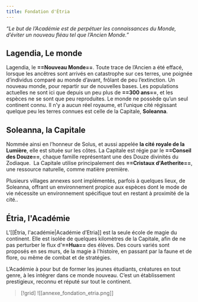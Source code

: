 ```yaml
---
title: Fondation d'Étria
---
```


<i style="text-align: rigth;display:block;">“Le but de l’Académie est de perpétuer les connaissances du Monde, d’éviter un nouveau fléau tel que l’Ancien Monde.”</i>

## Lagendia, Le monde

Lagendia, le **==Nouveau Monde==**. Toute trace de l’Ancien a été effacé, lorsque les ancêtres sont arrivés en catastrophe sur ces terres, une poignée d’individus comparé au monde d’avant, frôlant de peu l’extinction. Un nouveau monde, pour repartir sur de nouvelles bases.
Les populations actuelles ne sont ici que depuis un peu plus de **==300 ans==**, et les espèces ne se sont que peu reproduites. Le monde ne possède qu’un seul continent connu. Il n'y a aucun réel royaume, et l’unique cité régissant quelque peu les terres connues est celle de la Capitale, **Soleanna**.

## Soleanna, la Capitale

Nommée ainsi en l’honneur de Solus, et aussi appelée **la cité royale de la Lumière**, elle est située sur les côtes. La Capitale est régie par le **==Conseil des Douze==**, chaque famille représentant une des Douze divinités du Zodiaque. 
La Capitale utilise principalement des **==Cristaux d'Aetherite==**, une ressource naturelle, comme matière première.

Plusieurs villages annexes sont implémentés, parfois à quelques lieux, de Soleanna, offrant un environnement propice aux espèces dont le mode de vie nécessite un environnement spécifique tout en restant à proximité de la cité..

## Étria, l'Académie

L’[[Étria, l'académie|Académie d’Etria]] est la seule école de magie du continent. Elle est isolée de quelques kilomètres de la Capitale, afin de ne pas perturber le flux d’**==Hua==** des élèves. Des cours variés sont proposés en ses murs, de la magie à l'histoire, en passant par la faune et de flore, ou même de combat et de stratégies. 

L’Académie à pour but de former les jeunes étudiants, créatures en tout genre, à les intégrer dans ce monde nouveau. C’est un établissement prestigieux, reconnu et réputé sur tout le continent.

> [!grid]
> ![[annexe_fondation_etria.png]]